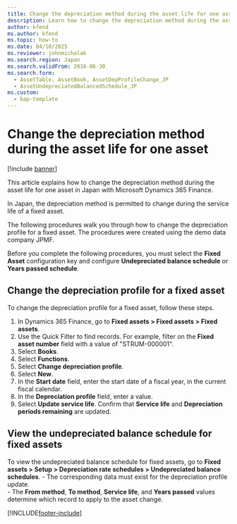 ```yaml
---
title: Change the depreciation method during the asset life for one asset
description: Learn how to change the depreciation method during the asset life for one asset in Japan with Microsoft Dynamics 365 Finance.
author: kfend
ms.author: kfend
ms.topic: how-to
ms.date: 04/10/2025
ms.reviewer: johnmichalak
ms.search.region: Japan
ms.search.validFrom: 2016-06-30
ms.search.form: 
  - AssetTable, AssetBook, AssetDepProfileChange_JP
  - AssetUndepreciatedBalancedSchedule_JP
ms.custom: 
  - bap-template
---
```

# Change the depreciation method during the asset life for one asset

[!include [banner](../../includes/banner.md)]

This article explains how to change the depreciation method during the asset life for one asset in Japan with Microsoft Dynamics 365 Finance.

In Japan, the depreciation method is permitted to change during the service life of a fixed asset.



The following procedures walk you through how to change the depreciation profile for a fixed asset. The procedures were created using the demo data company JPMF.

Before you complete the following procedures, you must select the **Fixed Asset** configuration key and configure **Undepreciated balance schedule** or **Years passed schedule**.

## Change the depreciation profile for a fixed asset

To change the depreciation profile for a fixed asset, follow these steps.

1. In Dynamics 365 Finance, go to **Fixed assets \> Fixed assets \> Fixed assets**.
1. Use the Quick Filter to find records. For example, filter on the **Fixed asset number** field with a value of "STRUM-000001".
1. Select **Books**.
1. Select **Functions**.
1. Select **Change depreciation profile**.
1. Select **New**.
1. In the **Start date** field, enter the start date of a fiscal year, in the current fiscal calendar.  
1. In the **Depreciation profile** field, enter a value.
1. Select **Update service life**. Confirm that **Service life** and **Depreciation periods remaining** are updated.  

## View the undepreciated balance schedule for fixed assets

To view the undepreciated balance schedule for fixed assets, go to **Fixed assets \> Setup \> Depreciation rate schedules \> Undepreciated balance schedules**.
    - The corresponding data must exist for the depreciation profile update.  
    - The **From method**, **To method**, **Service life**, and **Years passed** values determine which record to apply to the asset change.  



[!INCLUDE[footer-include](../../../includes/footer-banner.md)]
